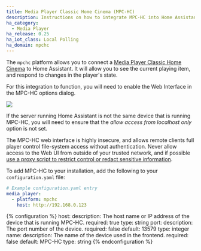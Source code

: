 ```yaml
---
title: Media Player Classic Home Cinema (MPC-HC)
description: Instructions on how to integrate MPC-HC into Home Assistant.
ha_category:
  - Media Player
ha_release: 0.25
ha_iot_class: Local Polling
ha_domain: mpchc
---
```


The `mpchc` platform allows you to connect a [Media Player Classic Home Cinema](https://mpc-hc.org/) to Home Assistant. It will allow you to see the current playing item, and respond to changes in the player's state.

For this integration to function, you will need to enable the Web Interface in the MPC-HC options dialog.

<p class='img'>
  <img src='/images/screenshots/mpc-hc.png' />
</p>

If the server running Home Assistant is not the same device that is running MPC-HC, you will need to ensure that the *allow access from localhost only* option is not set.

<div class='note warning'>

The MPC-HC web interface is highly insecure, and allows remote clients full player control file-system access without authentication. Never allow access to the Web UI from outside of your trusted network, and if possible [use a proxy script to restrict control or redact sensitive information](https://github.com/abcminiuser/mpc-hc-webui-proxy).

</div>

To add MPC-HC to your installation, add the following to your `configuration.yaml` file:

```yaml
# Example configuration.yaml entry
media_player:
  - platform: mpchc
    host: http://192.168.0.123
```

{% configuration %}
host:
  description: The host name or IP address of the device that is running MPC-HC.
  required: true
  type: string
port:
  description: The port number of the device.
  required: false
  default: 13579
  type: integer
name:
  description: The name of the device used in the frontend.
  required: false
  default: MPC-HC
  type: string
{% endconfiguration %}
